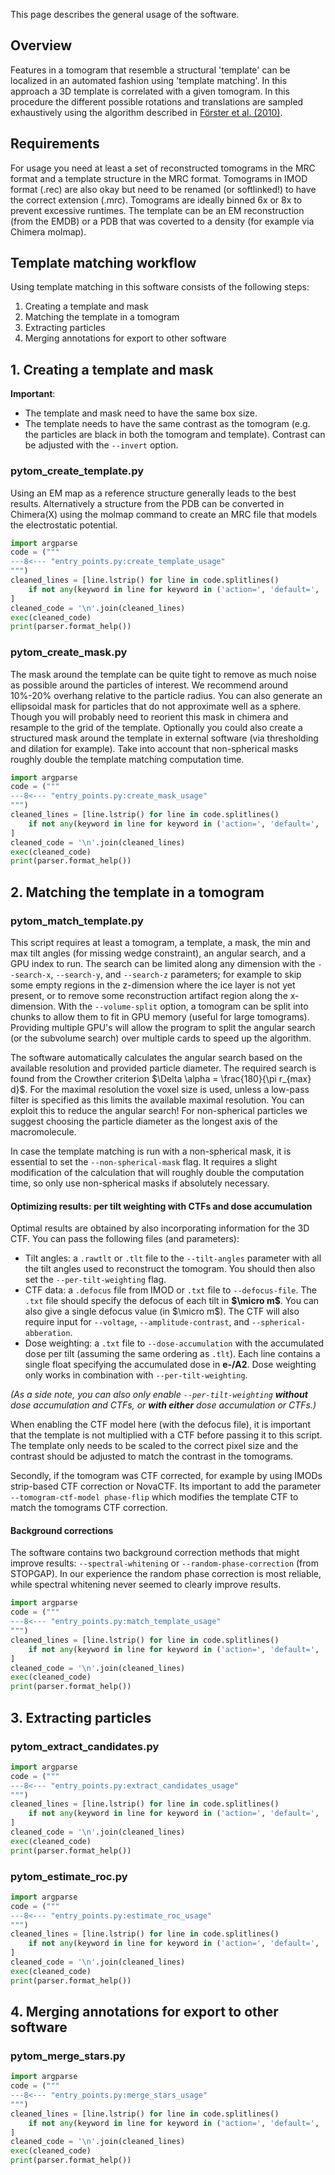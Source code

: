 This page describes the general usage of the software.

## Overview

Features in a tomogram that resemble a structural 'template' can be localized in an automated fashion using 'template matching'. In this approach a 3D template is correlated with a given tomogram. In this procedure the different possible rotations and translations are sampled exhaustively using the algorithm described in [Förster et al. (2010)](http://dx.doi.org/10.1016/S0076-6879(10)83011-3).

## Requirements

For usage you need at least a set of reconstructed tomograms in the MRC format and a template structure in the MRC format. Tomograms in IMOD format (.rec) are also okay but need to be renamed (or softlinked!) to have the correct extension (.mrc). Tomograms are ideally binned 6x or 8x to prevent excessive runtimes. The template can be an EM reconstruction (from the EMDB) or a PDB that was coverted to a density (for example via Chimera molmap).

## Template matching workflow

Using template matching in this software consists of the following steps:

1. Creating a template and mask
2. Matching the template in a tomogram
3. Extracting particles
4. Merging annotations for export to other software


## 1. Creating a template and mask

**Important**:
- The template and mask need to have the same box size.
- The template needs to have the same contrast as the tomogram (e.g. the particles 
  are black in both the tomogram and template). Contrast can be adjusted with the 
  `--invert` option.

### pytom_create_template.py

Using an EM map as a reference structure generally leads to the best results. Alternatively a structure from the PDB can be converted in Chimera(X) using the molmap command to create an MRC file that models the electrostatic potential.

```python exec="on" result="ansi" 
import argparse
code = ("""
---8<--- "entry_points.py:create_template_usage"
""")
cleaned_lines = [line.lstrip() for line in code.splitlines()
    if not any(keyword in line for keyword in ('action=', 'default=', 'type='))
]
cleaned_code = '\n'.join(cleaned_lines)
exec(cleaned_code)
print(parser.format_help())
```

### pytom_create_mask.py

The mask around the template can be quite tight to remove as much noise as possible around the particles of interest. We recommend around 10%-20% overhang relative to the particle radius. You can also generate an ellipsoidal mask for particles that do not approximate well as a sphere. Though you will probably need to reorient this mask in chimera and resample to the grid of the template. Optionally you could also create a structured mask around the template in external software (via thresholding and dilation for example). Take into account that non-spherical masks roughly double the template matching computation time.

```python exec="on" result="ansi"
import argparse
code = ("""
---8<--- "entry_points.py:create_mask_usage"
""")
cleaned_lines = [line.lstrip() for line in code.splitlines()
    if not any(keyword in line for keyword in ('action=', 'default=', 'type='))
]
cleaned_code = '\n'.join(cleaned_lines)
exec(cleaned_code)
print(parser.format_help())
```

## 2. Matching the template in a tomogram

### pytom_match_template.py

This script requires at least a tomogram, a template, a mask, the min and max tilt angles (for missing wedge constraint), an angular search, and a GPU index to run. The search can be limited along any dimension with the `--search-x`, `--search-y`, and `--search-z` parameters; for example to skip some empty regions in the z-dimension where the ice layer is not yet present, or to remove some reconstruction artifact region along the x-dimension. With the `--volume-split` option, a tomogram can be split into chunks to allow them to fit in GPU memory (useful for large tomograms). Providing multiple GPU's will allow the program to split the angular search (or the subvolume search) over multiple cards to speed up the algorithm. 

The software automatically calculates the angular search based on the available 
resolution and provided particle diameter. The required search is found from the 
Crowther criterion $\Delta \alpha = \frac{180}{\pi r_{max} d}$. For the maximal 
resolution the voxel size is used, unless a low-pass filter is specified as this 
limits the available maximal resolution. You can exploit this to reduce the angular 
search! For non-spherical particles we suggest choosing the particle diameter as the 
longest axis of the macromolecule. 

In case the template matching is run with a non-spherical mask, it is essential to set the `--non-spherical-mask` flag. It requires a slight modification of the calculation that will roughly double the computation time, so only use non-spherical masks if absolutely necessary.

#### Optimizing results: per tilt weighting with CTFs and dose accumulation

Optimal results are obtained by also incorporating information for the 3D CTF. You 
can pass the following files (and parameters):
- Tilt angles: a `.rawtlt` or `.tlt` file to the `--tilt-angles` parameter with all the 
  tilt 
  angles used to reconstruct the tomogram. You should then also set the 
  `--per-tilt-weighting` flag.
- CTF data: a `.defocus` file from IMOD or `.txt` file to `--defocus-file`. The `.txt` file 
  should specify the defocus of each tilt in **$\micro m$**. You can also give a 
  single defocus value (in $\micro m$). The CTF will also require input for 
  `--voltage`, `--amplitude-contrast`, and `--spherical-abberation`.
- Dose weighting: a `.txt` file to `--dose-accumulation` with the accumulated dose per 
  tilt (assuming the same ordering as `.tlt`). Each line contains a single float 
  specifying the accumulated dose in **e-/A2**. Dose weighting only works in 
  combination with `--per-tilt-weighting`.

_(As a side note, you can also only enable `--per-tilt-weighting` **without** dose accumulation and CTFs, or **with either** dose accumulation or CTFs.)_

When enabling the CTF model here (with the defocus file), it is important that the template is not multiplied with a CTF before passing it to this script. The template only needs to be scaled to the correct pixel size and the contrast should be adjusted to match the contrast in the tomograms.

Secondly, if the tomogram was CTF corrected, for example by using IMODs 
strip-based CTF correction or NovaCTF. Its important to add the parameter 
`--tomogram-ctf-model phase-flip` which modifies the template CTF to match the 
tomograms CTF correction.

#### Background corrections

The software contains two background correction methods that might improve results: 
`--spectral-whitening` or `--random-phase-correction` (from STOPGAP). In our 
experience the random phase correction is most reliable, while spectral whitening 
never seemed to clearly improve results.

```python exec="on" result="ansi"
import argparse
code = ("""
---8<--- "entry_points.py:match_template_usage"
""")
cleaned_lines = [line.lstrip() for line in code.splitlines()
    if not any(keyword in line for keyword in ('action=', 'default=', 'type='))
]
cleaned_code = '\n'.join(cleaned_lines)
exec(cleaned_code)
print(parser.format_help())
```

## 3. Extracting particles

### pytom_extract_candidates.py

```python exec="on" result="ansi"
import argparse
code = ("""
---8<--- "entry_points.py:extract_candidates_usage"
""")
cleaned_lines = [line.lstrip() for line in code.splitlines()
    if not any(keyword in line for keyword in ('action=', 'default=', 'type='))
]
cleaned_code = '\n'.join(cleaned_lines)
exec(cleaned_code)
print(parser.format_help())
```

### pytom_estimate_roc.py

```python exec="on" result="ansi"
import argparse
code = ("""
---8<--- "entry_points.py:estimate_roc_usage"
""")
cleaned_lines = [line.lstrip() for line in code.splitlines()
    if not any(keyword in line for keyword in ('action=', 'default=', 'type='))
]
cleaned_code = '\n'.join(cleaned_lines)
exec(cleaned_code)
print(parser.format_help())
```

## 4. Merging annotations for export to other software

### pytom_merge_stars.py

```python exec="on" result="ansi"
import argparse
code = ("""
---8<--- "entry_points.py:merge_stars_usage"
""")
cleaned_lines = [line.lstrip() for line in code.splitlines()
    if not any(keyword in line for keyword in ('action=', 'default=', 'type='))
]
cleaned_code = '\n'.join(cleaned_lines)
exec(cleaned_code)
print(parser.format_help())
```



